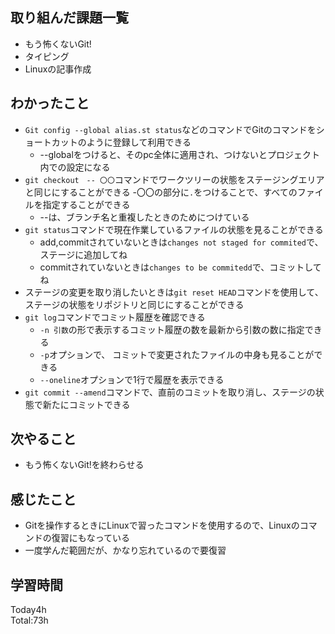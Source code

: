 ## 取り組んだ課題一覧
- もう怖くないGit!
- タイピング
- Linuxの記事作成
## わかったこと
- `Git config --global alias.st status`などのコマンドでGitのコマンドをショートカットのように登録して利用できる
  - --globalをつけると、そのpc全体に適用され、つけないとプロジェクト内での設定になる
- `git checkout　-- 〇〇`コマンドでワークツリーの状態をステージングエリアと同じにすることができる
  -〇〇の部分に`.`をつけることで、すべてのファイルを指定することができる 
  - --は、ブランチ名と重複したときのためにつけている
- `git status`コマンドで現在作業しているファイルの状態を見ることができる
  - add,commitされていないときは`changes not staged for commited`で、ステージに追加してね
  - commitされていないときは`changes to be commitedd`で、コミットしてね
- ステージの変更を取り消したいときは`git reset HEAD`コマンドを使用して、ステージの状態をリポジトリと同じにすることができる
- `git log`コマンドでコミット履歴を確認できる
  - `-n 引数`の形で表示するコミット履歴の数を最新から引数の数に指定できる
  - `-p`オプションで、 コミットで変更されたファイルの中身も見ることができる
  - `--oneline`オプションで1行で履歴を表示できる
- `git commit --amend`コマンドで、直前のコミットを取り消し、ステージの状態で新たにコミットできる
## 次やること
- もう怖くないGit!を終わらせる
## 感じたこと
- Gitを操作するときにLinuxで習ったコマンドを使用するので、Linuxのコマンドの復習にもなっている
- 一度学んだ範囲だが、かなり忘れているので要復習
## 学習時間
Today4h  
Total:73h  
